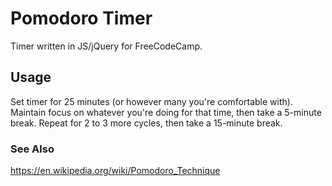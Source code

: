 # Pomodoro Timer
Timer written in JS/jQuery for FreeCodeCamp.

## Usage
Set timer for 25 minutes (or however many you're comfortable with). Maintain focus on whatever you're doing for that time, then
take a 5-minute break. Repeat for 2 to 3 more cycles, then take a 15-minute break.

### See Also
https://en.wikipedia.org/wiki/Pomodoro_Technique
